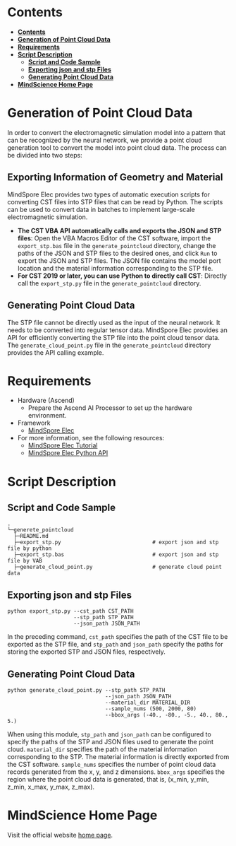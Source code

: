 # **Contents**

- [**Contents**](#contents)
- [**Generation of Point Cloud Data**](#generation-of-point-cloud-data)
- [**Requirements**](#requirements)
- [**Script Description**](#script-description)
    - [**Script and Code Sample**](#script-and-code-sample)
    - [**Exporting json and stp Files**](#exporting-json-and-stp-files)
    - [**Generating Point Cloud Data**](#generating-point-cloud-data)
- [**MindScience Home Page**](#mindscience-home-page)

# **Generation of Point Cloud Data**

In order to convert the electromagnetic simulation model into a pattern that can be recognized by the neural network, we provide a point cloud generation tool to convert the model into point cloud data. The process can be divided into two steps:

## **Exporting Information of Geometry and Material**

MindSpore Elec provides two types of automatic execution scripts for converting CST files into STP files that can be read by Python. The scripts can be used to convert data in batches to implement large-scale electromagnetic simulation.

- **The CST VBA API automatically calls and exports the JSON and STP files**: Open the VBA Macros Editor of the CST software, import the `export_stp.bas` file in the `generate_pointcloud` directory, change the paths of the JSON and STP files to the desired ones, and click `Run` to export the JSON and STP files. The JSON file contains the model port location and the material information corresponding to the STP file.
- **For CST 2019 or later, you can use Python to directly call CST**: Directly call the `export_stp.py` file in the `generate_pointcloud` directory.

## Generating Point Cloud Data

The STP file cannot be directly used as the input of the neural network. It needs to be converted into regular tensor data. MindSpore Elec provides an API for efficiently converting the STP file into the point cloud tensor data. The `generate_cloud_point.py` file in the `generate_pointcloud` directory provides the API calling example.

# **Requirements**

- Hardware (Ascend)
    - Prepare the Ascend AI Processor to set up the hardware environment.
- Framework
    - [MindSpore Elec](https://gitee.com/mindspore/mindscience/tree/master/MindElec)
- For more information, see the following resources:
    - [MindSpore Elec Tutorial](https://www.mindspore.cn/mindelec/docs/en/master/intro_and_install.html)
    - [MindSpore Elec Python API](https://www.mindspore.cn/mindelec/docs/en/master/mindelec.architecture.html)

# **Script Description**

## **Script and Code Sample**

```path
.
└─generete_pointcloud
  ├─README.md
  ├─export_stp.py                             # export json and stp file by python
  ├─export_stp.bas                            # export json and stp file by VAB
  ├─generate_cloud_point.py                   # generate cloud point data
```

## **Exporting json and stp Files**

```shell  
python export_stp.py --cst_path CST_PATH
                     --stp_path STP_PATH
                     --json_path JSON_PATH
```

In the preceding command, `cst_path` specifies the path of the CST file to be exported as the STP file, and `stp_path` and `json_path` specify the paths for storing the exported STP and JSON files, respectively.

## **Generating Point Cloud Data**

```shell  
python generate_cloud_point.py --stp_path STP_PATH
                               --json_path JSON_PATH
                               --material_dir MATERIAL_DIR
                               --sample_nums (500, 2000, 80)
                               --bbox_args (-40., -80., -5., 40., 80., 5.)
```

When using this module, `stp_path` and `json_path` can be configured to specify the paths of the STP and JSON files used to generate the point cloud. `material_dir` specifies the path of the material information corresponding to the STP. The material information is directly exported from the CST software. `sample_nums` specifies the number of point cloud data records generated from the x, y, and z dimensions. `bbox_args` specifies the region where the point cloud data is generated, that is, (x_min, y_min, z_min, x_max, y_max, z_max).

# **MindScience Home Page**

Visit the official website [home page](https://gitee.com/mindspore/mindscience).

